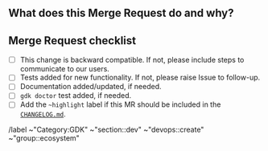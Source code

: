 ## What does this Merge Request do and why?

<!-- Briefly describe what this Merge Request does and why. -->

## Merge Request checklist

- [ ] This change is backward compatible.  If not, please include steps to communicate to our users.
- [ ] Tests added for new functionality. If not, please raise Issue to follow-up.
- [ ] Documentation added/updated, if needed.
- [ ] `gdk doctor` test added, if needed.
- [ ] Add the `~highlight` label if this MR should be included in the [`CHANGELOG.md`](https://gitlab.com/gitlab-org/gitlab-development-kit/-/blob/main/CHANGELOG.md).

/label ~"Category:GDK" ~"section::dev" ~"devops::create" ~"group::ecosystem"
